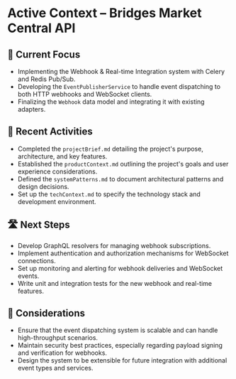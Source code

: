 # Active Context – Bridges Market Central API

## 🔧 Current Focus

- Implementing the Webhook & Real-time Integration system with Celery and Redis Pub/Sub.
- Developing the `EventPublisherService` to handle event dispatching to both HTTP webhooks and WebSocket clients.
- Finalizing the `Webhook` data model and integrating it with existing adapters.

## 📝 Recent Activities

- Completed the `projectBrief.md` detailing the project's purpose, architecture, and key features.
- Established the `productContext.md` outlining the project's goals and user experience considerations.
- Defined the `systemPatterns.md` to document architectural patterns and design decisions.
- Set up the `techContext.md` to specify the technology stack and development environment.

## 🛣️ Next Steps

- Develop GraphQL resolvers for managing webhook subscriptions.
- Implement authentication and authorization mechanisms for WebSocket connections.
- Set up monitoring and alerting for webhook deliveries and WebSocket events.
- Write unit and integration tests for the new webhook and real-time features.

## 🧠 Considerations

- Ensure that the event dispatching system is scalable and can handle high-throughput scenarios.
- Maintain security best practices, especially regarding payload signing and verification for webhooks.
- Design the system to be extensible for future integration with additional event types and services.
